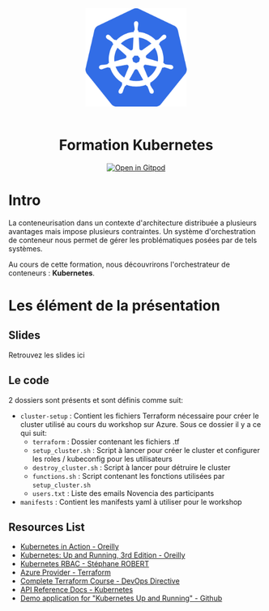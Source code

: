 <div align="center">
  <img src="./logo.png" width="200">
</div>
<br>
<div align="center">

# Formation Kubernetes

[![Open in Gitpod](https://gitpod.io/button/open-in-gitpod.svg)](https://gitpod.io/#https://github.com/AhmedMoalla/formation-k8s)

</div>

# Intro

La conteneurisation dans un contexte d'architecture distribuée a plusieurs avantages mais impose plusieurs contraintes. Un système d'orchestration de conteneur nous permet de gérer les problématiques posées par de tels systèmes.

Au cours de cette formation, nous découvrirons l'orchestrateur de conteneurs : **Kubernetes**.

# Les élément de la présentation

## Slides

Retrouvez les slides ici []()

## Le code

2 dossiers sont présents et sont définis comme suit:

- `cluster-setup` : Contient les fichiers Terraform nécessaire pour créer le cluster utilisé au cours du workshop sur Azure. Sous ce dossier il y a ce qui suit:
  - `terraform` : Dossier contenant les fichiers .tf
  - `setup_cluster.sh` : Script à lancer pour créer le cluster et configurer les roles / kubeconfig pour les utilisateurs
  - `destroy_cluster.sh` : Script à lancer pour détruire le cluster
  - `functions.sh` : Script contenant les fonctions utilisées par `setup_cluster.sh`
  - `users.txt` : Liste des emails Novencia des participants
- `manifests` : Contient les manifests yaml à utiliser pour le workshop

## Resources List

- [Kubernetes in Action - Oreilly](https://learning.oreilly.com/library/view/kubernetes-in-action/9781617293726/)
- [Kubernetes: Up and Running, 3rd Edition - Oreilly](https://learning.oreilly.com/library/view/kubernetes-up-and/9781098110192/)
- [Kubernetes RBAC - Stéphane ROBERT](https://blog.stephane-robert.info/post/kubernetes-gestion-access-rbac/)
- [Azure Provider - Terraform](https://registry.terraform.io/providers/hashicorp/azurerm/3.0.2)
- [Complete Terraform Course - DevOps Directive](https://www.youtube.com/watch?v=7xngnjfIlK4)
- [API Reference Docs - Kubernetes](https://kubernetes.io/docs/reference/generated/kubernetes-api/v1.23/)
- [Demo application for "Kubernetes Up and Running" - Github](https://github.com/kubernetes-up-and-running/kuard)
